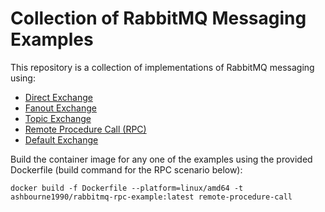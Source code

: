 # Collection of RabbitMQ Messaging Examples

This repository is a collection of implementations of RabbitMQ messaging using:
* [Direct Exchange](https://www.rabbitmq.com/tutorials/amqp-concepts.html#exchange-direct)
* [Fanout Exchange](https://www.rabbitmq.com/tutorials/amqp-concepts.html#exchange-fanout)
* [Topic Exchange](https://www.rabbitmq.com/tutorials/amqp-concepts.html#exchange-topic)
* [Remote Procedure Call (RPC)](https://www.rabbitmq.com/tutorials/tutorial-six-dotnet.html)
* [Default Exchange](https://www.rabbitmq.com/tutorials/amqp-concepts.html#exchange-default)

Build the container image for any one of the examples using the provided Dockerfile (build command for the RPC scenario below):

```
docker build -f Dockerfile --platform=linux/amd64 -t ashbourne1990/rabbitmq-rpc-example:latest remote-procedure-call
```